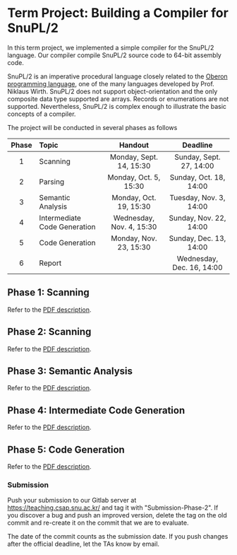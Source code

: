 # Term Project: Building a Compiler for SnuPL/2

In this term project, we implemented a simple compiler for the SnuPL/2 language. 
Our compiler compile SnuPL/2 source code to 64-bit assembly code.

SnuPL/2 is an imperative procedural language closely related to the [Oberon programming language](https://people.inf.ethz.ch/wirth/Oberon/index.html), one of the many languages developed by Prof. Niklaus Wirth. 
SnuPL/2 does not support object-orientation and the only composite data type supported are arrays. 
Records or enumerations are not supported. 
Nevertheless, SnuPL/2 is complex enough to illustrate the basic concepts of a compiler.

The project will be conducted in several phases as follows

| Phase | Topic | Handout | Deadline |
|:-----:|:---   |:-------:|:--------:|
| 1     | Scanning | Monday, Sept. 14, 15:30 | Sunday, Sept. 27, 14:00 |
| 2     | Parsing  | Monday, Oct. 5, 15:30 | Sunday, Oct. 18, 14:00 |
| 3     | Semantic Analysis | Monday, Oct. 19, 15:30 | Tuesday, Nov. 3, 14:00 |
| 4     | Intermediate Code Generation | Wednesday, Nov. 4, 15:30 | Sunday, Nov. 22, 14:00 |
| 5     | Code Generation | Monday, Nov. 23, 15:30 | Sunday, Dec. 13, 14:00 |
| 6     | Report          |                        | Wednesday, Dec. 16, 14:00 |

## Phase 1: Scanning

Refer to the [PDF description](/specification/1.Scanning.pdf).

## Phase 2: Scanning

Refer to the [PDF description](/specification/2.Parsing.pdf).

## Phase 3: Semantic Analysis

Refer to the [PDF description](/specification/3.Semantic.Analysis.pdf.pdf).

## Phase 4: Intermediate Code Generation

Refer to the [PDF description](/specification/4.Intermediate.Code.Generation.pdf).

## Phase 5: Code Generation

Refer to the [PDF description](/specification/5.Code.Generation.pdf).



### Submission

Push your submission to our Gitlab server at https://teaching.csap.snu.ac.kr/ and tag it with "Submission-Phase-2".  If you discover a bug and push an improved version, delete the tag on the old commit and re-create it on the commit that we are to evaluate.

The date of the commit counts as the submission date. If you push changes after the official deadline, let the TAs know by email.


